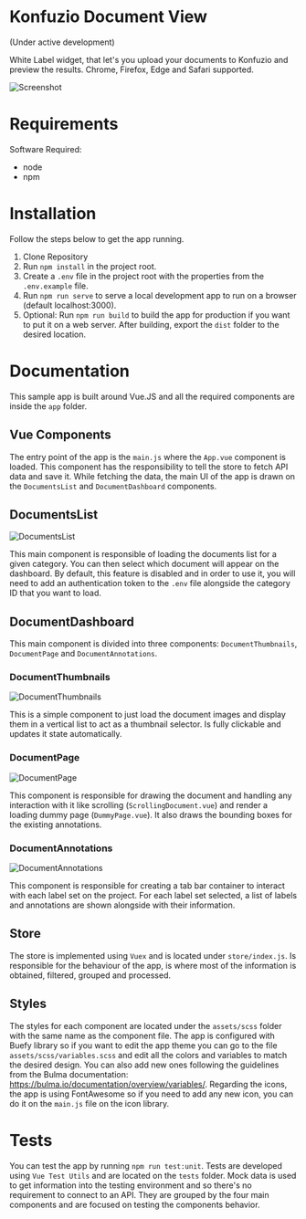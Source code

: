 # Konfuzio Document View

(Under active development)

White Label widget, that let's you upload your documents to Konfuzio and preview the results. Chrome, Firefox, Edge and Safari supported.

![Screenshot](screenshot.png)

# Requirements

Software Required:

- node
- npm

# Installation

Follow the steps below to get the app running.

1. Clone Repository
2. Run `npm install` in the project root.
3. Create a `.env` file in the project root with the properties from the `.env.example` file.
4. Run `npm run serve` to serve a local development app to run on a browser (default localhost:3000).
5. Optional: Run `npm run build` to build the app for production if you want to put it on a web server. After building, export the `dist` folder to the desired location.

# Documentation

This sample app is built around Vue.JS and all the required components are inside the `app` folder.

## Vue Components

The entry point of the app is the `main.js` where the `App.vue` component is loaded. This component has the responsibility to tell the store to fetch API data and save it. While fetching the data, the main UI of the app is drawn on the `DocumentsList` and `DocumentDashboard` components.

## DocumentsList

![DocumentsList](documents_list.gif)

This main component is responsible of loading the documents list for a given category. You can then select which document will appear on the dashboard. By default, this feature is disabled and in order to use it, you will need to add an authentication token to the `.env` file alongside the category ID that you want to load.

## DocumentDashboard

This main component is divided into three components: `DocumentThumbnails`, `DocumentPage` and `DocumentAnnotations`.

### DocumentThumbnails

![DocumentThumbnails](document_thumbnails.svg)

This is a simple component to just load the document images and display them in a vertical list to act as a thumbnail selector. Is fully clickable and updates it state automatically.

### DocumentPage

![DocumentPage](document_page.svg)

This component is responsible for drawing the document and handling any interaction with it like scrolling (`ScrollingDocument.vue`) and render a loading dummy page (`DummyPage.vue`). It also draws the bounding boxes for the existing annotations.

### DocumentAnnotations

![DocumentAnnotations](document_annotations.svg)

This component is responsible for creating a tab bar container to interact with each label set on the project. For each label set selected, a list of labels and annotations are shown alongside with their information.

## Store

The store is implemented using `Vuex` and is located under `store/index.js`. Is responsible for the behaviour of the app, is where most of the information is obtained, filtered, grouped and processed.

## Styles

The styles for each component are located under the `assets/scss` folder with the same name as the component file. The app is configured with Buefy library so if you want to edit the app theme you can go to the file `assets/scss/variables.scss` and edit all the colors and variables to match the desired design. You can also add new ones following the guidelines from the Bulma documentation: https://bulma.io/documentation/overview/variables/.
Regarding the icons, the app is using FontAwesome so if you need to add any new icon, you can do it on the `main.js` file on the icon library.

# Tests

You can test the app by running `npm run test:unit`. Tests are developed using `Vue Test Utils` and are located on the `tests` folder. Mock data is used to get information into the testing environment and so there's no requirement to connect to an API. They are grouped by the four main components and are focused on testing the components behavior.
